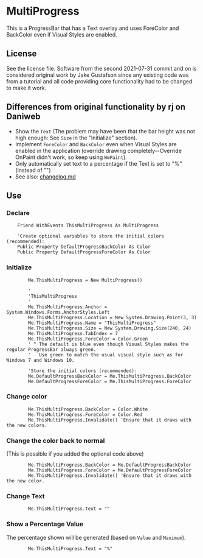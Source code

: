 # MultiProgress
This is a ProgressBar that has a Text overlay and uses ForeColor and BackColor even if Visual Styles are enabled.


## License
See the license file. Software from the second 2021-07-31 commit and on is considered original work by Jake Gustafson since any existing code was from a tutorial and all code providing core functionality had to be changed to make it work.


## Differences from original functionality by rj on Daniweb
- Show the `Text` (The problem may have been that the bar height was not high enough: See `Size` in the "Initialize" section).
- Implement `ForeColor` and `BackColor` even when Visual Styles are enabled in the application (override drawing completely--Override OnPaint didn't work, so keep using `WmPaint`).
- Only automatically set text to a percentage if the Text is set to "%" (instead of "")
- See also: [changelog.md](changelog.md)


## Use

### Declare
```vb.net
    Friend WithEvents ThisMultiProgress As MultiProgress

    'Create optional variables to store the initial colors (recommended):
    Public Property DefaultProgressBackColor As Color
    Public Property DefaultProgressForeColor As Color

```

### Initialize
```vb.net
        Me.ThisMultiProgress = New MultiProgress()

        '
        'ThisMultiProgress
        '
        Me.ThisMultiProgress.Anchor = System.Windows.Forms.AnchorStyles.Left
        Me.ThisMultiProgress.Location = New System.Drawing.Point(3, 3)
        Me.ThisMultiProgress.Name = "ThisMultiProgress"
        Me.ThisMultiProgress.Size = New System.Drawing.Size(240, 24)
        Me.ThisMultiProgress.TabIndex = 7
        Me.ThisMultiProgress.ForeColor = Color.Green
        ' ^ The default is blue even though Visual Styles makes the regular ProgressBar always green.
        '   Use green to match the usual visual style such as for Windows 7 and Windows 10.

        'Store the initial colors (recommended):
        Me.DefaultProgressBackColor = Me.ThisMultiProgress.BackColor
        Me.DefaultProgressForeColor = Me.ThisMultiProgress.ForeColor
```

### Change color
```vb.net
        Me.ThisMultiProgress.BackColor = Color.White
        Me.ThisMultiProgress.ForeColor = Color.Red
        Me.ThisMultiProgress.Invalidate() 'Ensure that it draws with the new colors.
```

### Change the color back to normal
(This is possible if you added the optional code above)
```vb.net
        Me.ThisMultiProgress.BackColor = Me.DefaultProgressBackColor
        Me.ThisMultiProgress.ForeColor = Me.DefaultProgressForeColor
        Me.ThisMultiProgress.Invalidate() 'Ensure that it draws with the new color.
```

### Change Text
```vb.net
        Me.ThisMultiProgress.Text = ""
```

### Show a Percentage Value
The percentage shown will be generated (based on `Value` and `Maximum`).
```vb.net
        Me.ThisMultiProgress.Text = "%"
```
